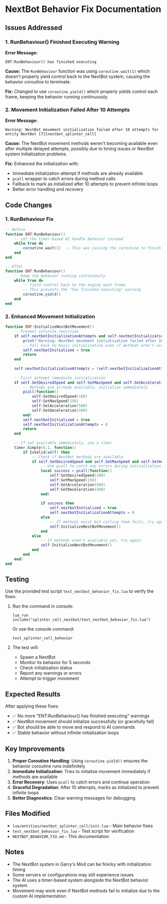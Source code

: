 # NextBot Behavior Fix Documentation

## Issues Addressed

### 1. RunBehaviour() Finished Executing Warning
**Error Message:**
```
ENT:RunBehaviour() has finished executing
```

**Cause:** The `RunBehaviour` function was using `coroutine.wait(1)` which doesn't properly yield control back to the NextBot system, causing the behavior coroutine to terminate.

**Fix:** Changed to use `coroutine.yield()` which properly yields control each frame, keeping the behavior running continuously.

### 2. Movement Initialization Failed After 10 Attempts
**Error Message:**
```
Warning: NextBot movement initialization failed after 10 attempts for entity NextBot [7][nextbot_splinter_cell]
```

**Cause:** The NextBot movement methods weren't becoming available even after multiple delayed attempts, possibly due to timing issues or NextBot system initialization problems.

**Fix:** Enhanced the initialization with:
- Immediate initialization attempt if methods are already available
- `pcall` wrapper to catch errors during method calls
- Fallback to mark as initialized after 10 attempts to prevent infinite loops
- Better error handling and recovery

## Code Changes

### 1. RunBehaviour Fix
```lua
-- Before
function ENT:RunBehaviour()
    -- Let the timer-based AI handle behavior instead
    while true do
        coroutine.wait(1)  -- This was causing the coroutine to finish
    end
end

-- After
function ENT:RunBehaviour()
    -- Keep the behavior running continuously
    while true do
        -- Yield control back to the engine each frame
        -- This prevents the "has finished executing" warning
        coroutine.yield()
    end
end
```

### 2. Enhanced Movement Initialization
```lua
function ENT:InitializeNextBotMovement()
    -- Prevent infinite recursion
    if self.nextbotInitializationAttempts and self.nextbotInitializationAttempts > 10 then
        print("Warning: NextBot movement initialization failed after 10 attempts for entity " .. tostring(self))
        -- Fall back to basic initialization even if methods aren't available
        self.nextbotInitialized = true
        return
    end
    
    self.nextbotInitializationAttempts = (self.nextbotInitializationAttempts or 0) + 1
    
    -- First attempt immediate initialization
    if self.SetDesiredSpeed and self.SetMaxSpeed and self.SetAcceleration and self.SetDeceleration then
        -- Methods are already available, initialize immediately
        pcall(function()
            self:SetDesiredSpeed(100)
            self:SetMaxSpeed(150)
            self:SetAcceleration(500)
            self:SetDeceleration(500)
        end)
        self.nextbotInitialized = true
        self.nextbotInitializationAttempts = 0
        return
    end
    
    -- If not available immediately, use a timer
    timer.Simple(0.1, function()
        if IsValid(self) then
            -- Check if NextBot methods are available
            if self.SetDesiredSpeed and self.SetMaxSpeed and self.SetAcceleration and self.SetDeceleration then
                -- Use pcall to catch any errors during initialization
                local success = pcall(function()
                    self:SetDesiredSpeed(100)
                    self:SetMaxSpeed(150)
                    self:SetAcceleration(500)
                    self:SetDeceleration(500)
                end)
                
                if success then
                    self.nextbotInitialized = true
                    self.nextbotInitializationAttempts = 0
                else
                    -- If methods exist but calling them fails, try again
                    self:InitializeNextBotMovement()
                end
            else
                -- If methods aren't available yet, try again
                self:InitializeNextBotMovement()
            end
        end
    end)
end
```

## Testing

Use the provided test script `test_nextbot_behavior_fix.lua` to verify the fixes:

1. Run the command in console:
   ```
   lua_run include("splinter_cell_nextbot/test_nextbot_behavior_fix.lua")
   ```
   Or use the console command:
   ```
   test_splinter_cell_behavior
   ```

2. The test will:
   - Spawn a NextBot
   - Monitor its behavior for 5 seconds
   - Check initialization status
   - Report any warnings or errors
   - Attempt to trigger movement

## Expected Results

After applying these fixes:
- ✅ No more "ENT:RunBehaviour() has finished executing" warnings
- ✅ NextBot movement should initialize successfully (or gracefully fail)
- ✅ Bot should be able to move and respond to AI commands
- ✅ Stable behavior without infinite initialization loops

## Key Improvements

1. **Proper Coroutine Handling**: Using `coroutine.yield()` ensures the behavior coroutine runs indefinitely
2. **Immediate Initialization**: Tries to initialize movement immediately if methods are available
3. **Error Recovery**: Uses `pcall` to catch errors and continue operation
4. **Graceful Degradation**: After 10 attempts, marks as initialized to prevent infinite loops
5. **Better Diagnostics**: Clear warning messages for debugging

## Files Modified

- `lua/entities/nextbot_splinter_cell/init.lua` - Main behavior fixes
- `test_nextbot_behavior_fix.lua` - Test script for verification
- `NEXTBOT_BEHAVIOR_FIX.md` - This documentation

## Notes

- The NextBot system in Garry's Mod can be finicky with initialization timing
- Some servers or configurations may still experience issues
- The AI uses a timer-based system alongside the NextBot behavior system
- Movement may work even if NextBot methods fail to initialize due to the custom AI implementation